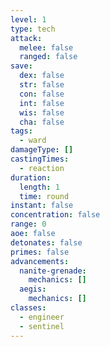 ```yaml
---
level: 1
type: tech
attack:
  melee: false
  ranged: false
save:
  dex: false
  str: false
  con: false
  int: false
  wis: false
  cha: false
tags:
  - ward
damageType: []
castingTimes:
  - reaction
duration:
  length: 1
  time: round
instant: false
concentration: false
range: 0
aoe: false
detonates: false
primes: false
advancements:
  nanite-grenade:
    mechanics: []
  aegis:
    mechanics: []
classes:
  - engineer
  - sentinel
---
```

